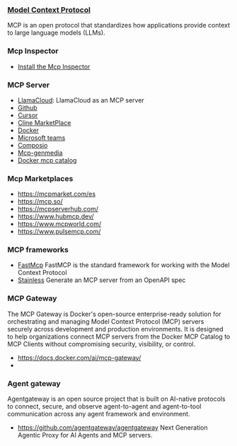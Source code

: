 ### [Model Context Protocol](https://modelcontextprotocol.io/overview)

MCP is an open protocol that standardizes how applications provide context to large language models (LLMs). 
  
### Mcp Inspector
- [Install the Mcp Inspector](https://github.com/modelcontextprotocol/inspector)

  
### MCP Server
- [LlamaCloud](https://github.com/run-llama/llamacloud-mcp): LlamaCloud as an MCP server
- [Github](https://github.com/github/github-mcp-server)
- [Cursor](https://cursor.directory/mcp)
- [Cline MarketPlace](https://github.com/cline/mcp-marketplace)
- [Docker](https://hub.docker.com/u/mcp)
- [Microsoft teams](https://github.com/inditextech/mcp-teams-server)
- [Composio ](https://mcp.composio.dev/)
- [Mcp-genmedia](https://github.com/GoogleCloudPlatform/vertex-ai-creative-studio/tree/main/experiments/mcp-genmedia)
- [Docker mcp catalog](https://www.docker.com/products/mcp-catalog-and-toolkit/)
  
### Mcp Marketplaces
- https://mcpmarket.com/es
- https://mcp.so/
- https://mcpserverhub.com/
- https://www.hubmcp.dev/
- https://www.mcpworld.com/
- https://www.pulsemcp.com/

### MCP frameworks
- [FastMcp](https://gofastmcp.com/getting-started/welcome) FastMCP is the standard framework for working with the Model Context Protocol
- [Stainless](https://www.stainless.com/docs/guides/generate-mcp-server-from-openapi) Generate an MCP server from an OpenAPI spec

### MCP Gateway
The MCP Gateway is Docker's open-source enterprise-ready solution for orchestrating and managing Model Context Protocol (MCP) servers securely across development and production environments. It is designed to help organizations connect MCP servers from the Docker MCP Catalog to MCP Clients without compromising security, visibility, or control.

- https://docs.docker.com/ai/mcp-gateway/
- 
### Agent gateway 
Agentgateway is an open source project that is built on AI-native protocols to connect, secure, and observe agent-to-agent and agent-to-tool communication across any agent framework and environment.

- https://github.com/agentgateway/agentgateway Next Generation Agentic Proxy for AI Agents and MCP servers. 
